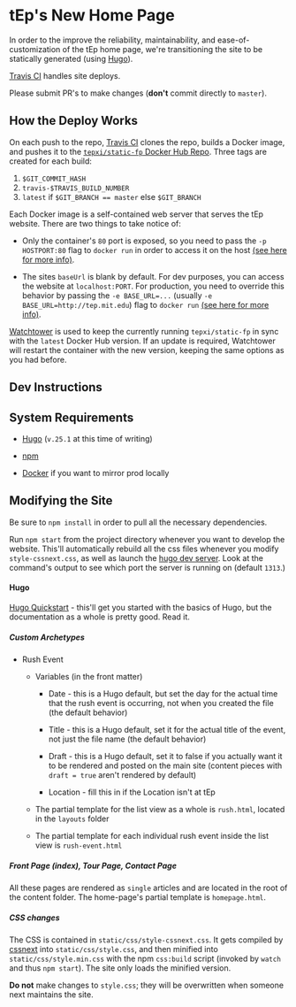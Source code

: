 # tEp's New Home Page

In order to the improve the reliability, maintainability, and
ease-of-customization of the tEp home page, we're transitioning the
site to be statically generated (using [Hugo](https://gohugo.io)). 

[Travis CI](https://travis-ci.org/tep-xi/static-fp) handles site deploys. 

Please submit PR's to make changes (**don't**  commit directly to
`master`). 

## How the Deploy Works

On each push to the repo, [Travis CI](https://travis-ci.org/tep-xi/static-fp) clones the repo, builds a Docker image, 
and pushes it to the [`tepxi/static-fp` Docker Hub Repo](https://hub.docker.com/r/tepxi/static-fp/). Three tags are created for each 
build:

1. `$GIT_COMMIT_HASH` 
2. `travis-$TRAVIS_BUILD_NUMBER`
3. `latest` if `$GIT_BRANCH == master` else `$GIT_BRANCH`

Each Docker image is a self-contained web server that serves the tEp website. There are two things to take notice of: 

- Only the container's `80` port is exposed, so you need to pass the `-p HOSTPORT:80` flag to `docker run` in order to access it
on the host [(see here for more info)](https://github.com/wsargent/docker-cheat-sheet#exposing-ports).

- The sites `baseUrl` is blank by default. For dev purposes, you can
  access the website at `localhost:PORT`. For production, you need to
  override this behavior by passing the `-e BASE_URL=...` (usually `-e
  BASE_URL=http://tep.mit.edu`) flag to `docker run` [(see here for
  more info)](https://docs.docker.com/engine/reference/run/#/env-environment-variables). 
  
[Watchtower](https://github.com/CenturyLinkLabs/watchtower) is used to keep the currently running `tepxi/static-fp` in sync with the `latest` Docker Hub version. If an update is required, Watchtower will restart the container with the new version, keeping the same options as you had before.

## Dev Instructions

## System Requirements

- [Hugo](https://gohugo.io/overview/installing/) (`v.25.1` at this time of writing)

- [npm](https://www.npmjs.com/get-npm)

- [Docker](https://www.docker.com/) if you want to mirror prod locally

## Modifying the Site 

Be sure to `npm install` in order to pull all the necessary dependencies. 

Run `npm start` from the project directory whenever you want to develop the website. This'll automatically rebuild all the css files whenever you modify `style-cssnext.css`, as well as launch the [hugo dev server](https://gohugo.io/commands/hugo_server/). Look at the command's output to see which port the server is running on (default `1313`.)

#### Hugo 

[Hugo Quickstart](http://gohugo.io/overview/quickstart/) - this'll get you started with the basics of Hugo,
but the documentation as a whole is pretty good. Read it. 

##### Custom Archetypes

- Rush Event 

  - Variables (in the front matter)
    - Date - this is a Hugo default, but set the day for the actual time that the rush 
    event is occurring, not when you created the file (the default behavior)

    - Title - this is a Hugo default, set it for the actual title of the event, not just the file
    name (the default behavior)

    - Draft - this is a Hugo default, set it to false if you actually want it to be rendered
    and posted on the main site (content pieces with `draft = true` aren't rendered by default)

    - Location - fill this in if the Location isn't at tEp

  - The partial template for the list view as a whole is `rush.html`, located in the
  `layouts` folder 
  - The partial template for each individual rush event inside the list view is `rush-event.html`


##### Front Page (index), Tour Page, Contact Page

All these pages are rendered as `single` articles and are located in 
the root of the content folder. The home-page's partial template is `homepage.html`.  

##### CSS changes
The CSS is contained in `static/css/style-cssnext.css`. It gets compiled by [cssnext](http://cssnext.io/) into `static/css/style.css`, and then minified into `static/css/style.min.css` with the npm `css:build` script (invoked by `watch` and thus `npm start`). The site only loads the minified version.

 **Do not** make changes to `style.css`; they will be overwritten when someone next maintains the site.

